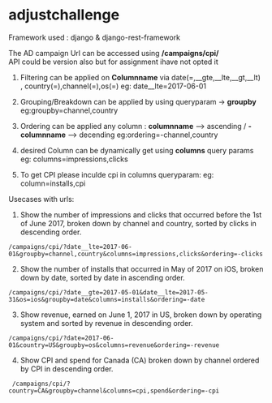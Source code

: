 # adjustchallenge

Framework used : django & django-rest-framework 

The AD campaign Url can be accessed using **<ip>/campaigns/cpi/ <br/>**
API could be version also but for assignment ihave not opted it
  
  1) Filtering can be applied on **Columnname** via date(=,__gte,__lte,__gt,__lt) , country(=),channel(=),os(=)
      eg: date__lte=2017-06-01
  2) Grouping/Breakdown can be applied by using queryparam -> **groupby**
      eg:groupby=channel,country
  3) Ordering can be applied any column : **columnname** --> ascending / **-columnname** --> decending
      eg:ordering=-channel,country
      
  4) desired Column can be dynamically get using **columns** query params
      eg: columns=impressions,clicks
  5) To get CPI please inculde cpi in columns queryparam:
      eg: column=installs,cpi
  
Usecases with urls:
  
  1) Show the number of impressions and clicks that occurred before the 1st of June 2017, broken down by channel and country, sorted by clicks in descending order.
  ```  
  /campaigns/cpi/?date__lte=2017-06-01&groupby=channel,country&columns=impressions,clicks&ordering=-clicks
  ```

2) Show the number of installs that occurred in May of 2017 on iOS, broken down by date, sorted by date in ascending order.
  ```
  /campaigns/cpi/?date__gte=2017-05-01&date__lte=2017-05-31&os=ios&groupby=date&columns=installs&ordering=-date
  ```
3) Show revenue, earned on June 1, 2017 in US, broken down by operating system and sorted by revenue in descending order.
  ```
  /campaigns/cpi/?date=2017-06-01&country=US&groupby=os&columns=revenue&ordering=-revenue
  ```
4) Show CPI and spend for Canada (CA) broken down by channel ordered by CPI in descending order.
 ```
  /campaigns/cpi/?country=CA&groupby=channel&columns=cpi,spend&ordering=-cpi
  ```
  
  
  
  
  
  
  
